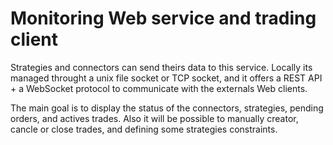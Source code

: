 Monitoring Web service and trading client
=========================================

Strategies and connectors can send theirs data to this service.
Locally its managed throught a unix file socket or TCP socket, and it offers
a REST API + a WebSocket protocol to communicate with the externals Web clients.

The main goal is to display the status of the connectors, strategies, pending orders,
and actives trades. Also it will be possible to manually creator, cancle or close trades,
and defining some strategies constraints.
